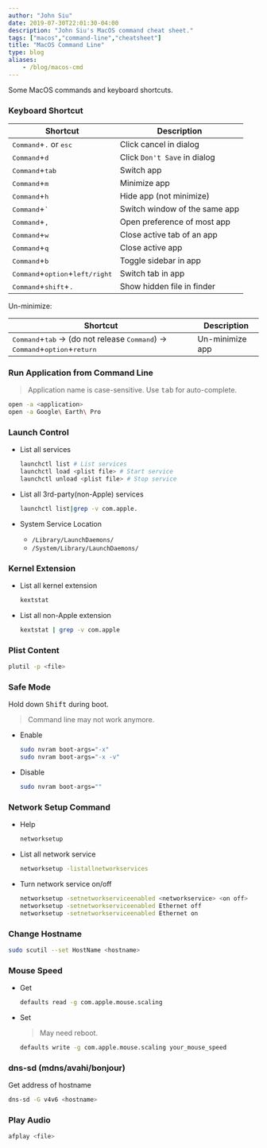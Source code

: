 ```yaml
---
author: "John Siu"
date: 2019-07-30T22:01:30-04:00
description: "John Siu's MacOS command cheat sheet."
tags: ["macos","command-line","cheatsheet"]
title: "MacOS Command Line"
type: blog
aliases:
    - /blog/macos-cmd
---
```

Some MacOS commands and keyboard shortcuts.
<!--more-->

### Keyboard Shortcut

Shortcut|Description
---|---
<kbd>Command</kbd>+<kbd>.</kbd> or <kbd>esc</kbd>|Click cancel in dialog
<kbd>Command</kbd>+<kbd>d</kbd>|Click `Don't Save` in dialog
<kbd>Command</kbd>+<kbd>tab</kbd>|Switch app
<kbd>Command</kbd>+<kbd>m</kbd>|Minimize app
<kbd>Command</kbd>+<kbd>h</kbd>|Hide app (not minimize)
<kbd>Command</kbd>+<kbd>`</kbd>|Switch window of the same app
<kbd>Command</kbd>+<kbd>,</kbd>|Open preference of most app
<kbd>Command</kbd>+<kbd>w</kbd>|Close active tab of an app
<kbd>Command</kbd>+<kbd>q</kbd>|Close active app
<kbd>Command</kbd>+<kbd>b</kbd>|Toggle sidebar in app
<kbd>Command</kbd>+<kbd>option</kbd>+<kbd>left/right</kbd>|Switch tab in app
<kbd>Command</kbd>+<kbd>shift</kbd>+<kbd>.</kbd>|Show hidden file in finder

Un-minimize:

Shortcut|Description
---|---
<kbd>Command</kbd>+<kbd>tab</kbd> -> (do not release <kbd>Command</kbd>) -> <kbd>Command</kbd>+<kbd>option</kbd>+<kbd>return</kbd>|Un-minimize app

### Run Application from Command Line

> Application name is case-sensitive. Use <kbd>tab</kbd> for auto-complete.

```sh
open -a <application>
open -a Google\ Earth\ Pro
```

### Launch Control

- List all services

  ```sh
  launchctl list # List services
  launchctl load <plist file> # Start service
  launchctl unload <plist file> # Stop service
  ```

- List all 3rd-party(non-Apple) services

  ```sh
  launchctl list|grep -v com.apple.
  ```

- System Service Location
  - `/Library/LaunchDaemons/`
  - `/System/Library/LaunchDaemons/`

### Kernel Extension

- List all kernel extension

  ```sh
  kextstat
  ```

- List all non-Apple extension

  ```sh
  kextstat | grep -v com.apple
  ```

### Plist Content

```sh
plutil -p <file>
```

### Safe Mode

Hold down <kbd>Shift</kbd> during boot.

> Command line may not work anymore.

- Enable

  ```sh
  sudo nvram boot-args="-x"
  sudo nvram boot-args="-x -v"
  ```

- Disable

  ```sh
  sudo nvram boot-args=""
  ```

### Network Setup Command

- Help

  ```sh
  networksetup
  ```

- List all network service

  ```sh
  networksetup -listallnetworkservices
  ```

- Turn network service on/off

  ```sh
  networksetup -setnetworkserviceenabled <networkservice> <on off>
  networksetup -setnetworkserviceenabled Ethernet off
  networksetup -setnetworkserviceenabled Ethernet on
  ```

### Change Hostname

```sh
sudo scutil --set HostName <hostname>
```

### Mouse Speed

- Get

  ```sh
  defaults read -g com.apple.mouse.scaling
  ```

- Set

  > May need reboot.

  ```sh
  defaults write -g com.apple.mouse.scaling your_mouse_speed
  ```

### dns-sd (mdns/avahi/bonjour)

Get address of hostname

```sh
dns-sd -G v4v6 <hostname>
```

### Play Audio

```sh
afplay <file>
```